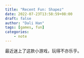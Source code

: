 ```yaml
---
title: "Recent Fun: Shapez"
date: 2022-07-23T13:58:59+08:00
draft: false
author: "Dali Han"
tags: [games, fun]
categories:
    - note
---
```


最近迷上了这款小游戏，玩得不亦乐乎。
